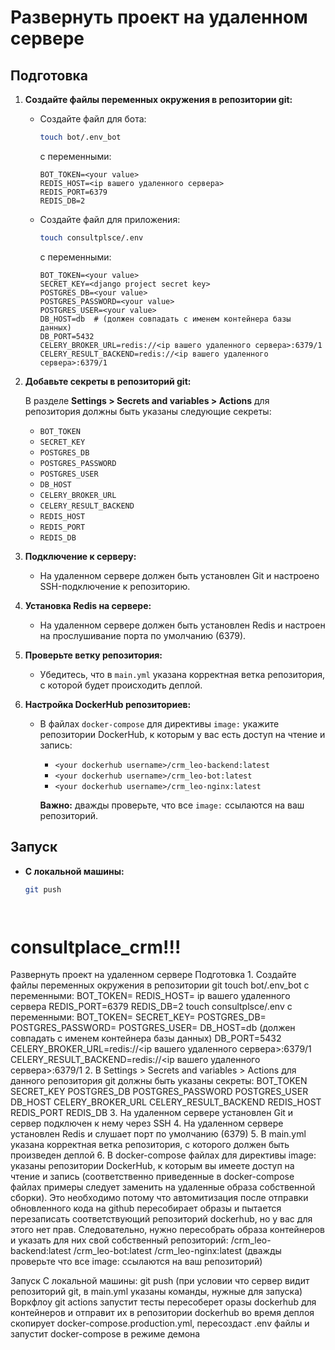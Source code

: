 # Развернуть проект на удаленном сервере

## Подготовка

1. **Создайте файлы переменных окружения в репозитории git:**

    - Создайте файл для бота:
      ```bash
      touch bot/.env_bot
      ```
      с переменными:
      ```env
      BOT_TOKEN=<your value>
      REDIS_HOST=<ip вашего удаленного сервера>
      REDIS_PORT=6379
      REDIS_DB=2
      ```

    - Создайте файл для приложения:
      ```bash
      touch consultplsce/.env
      ```
      с переменными:
      ```env
      BOT_TOKEN=<your value>
      SECRET_KEY=<django project secret key>
      POSTGRES_DB=<your value>
      POSTGRES_PASSWORD=<your value>
      POSTGRES_USER=<your value>
      DB_HOST=db  # (должен совпадать с именем контейнера базы данных)
      DB_PORT=5432
      CELERY_BROKER_URL=redis://<ip вашего удаленного сервера>:6379/1
      CELERY_RESULT_BACKEND=redis://<ip вашего удаленного сервера>:6379/1
      ```

2. **Добавьте секреты в репозиторий git:**

   В разделе **Settings > Secrets and variables > Actions** для репозитория должны быть указаны следующие секреты:
   - `BOT_TOKEN`
   - `SECRET_KEY`
   - `POSTGRES_DB`
   - `POSTGRES_PASSWORD`
   - `POSTGRES_USER`
   - `DB_HOST`
   - `CELERY_BROKER_URL`
   - `CELERY_RESULT_BACKEND`
   - `REDIS_HOST`
   - `REDIS_PORT`
   - `REDIS_DB`

3. **Подключение к серверу:**
   - На удаленном сервере должен быть установлен Git и настроено SSH-подключение к репозиторию.

4. **Установка Redis на сервере:**
   - На удаленном сервере должен быть установлен Redis и настроен на прослушивание порта по умолчанию (6379).

5. **Проверьте ветку репозитория:**
   - Убедитесь, что в `main.yml` указана корректная ветка репозитория, с которой будет происходить деплой.

6. **Настройка DockerHub репозиториев:**
   - В файлах `docker-compose` для директивы `image:` укажите репозитории DockerHub, к которым у вас есть доступ на чтение и запись:
     - `<your dockerhub username>/crm_leo-backend:latest`
     - `<your dockerhub username>/crm_leo-bot:latest`
     - `<your dockerhub username>/crm_leo-nginx:latest`

     **Важно:** дважды проверьте, что все `image:` ссылаются на ваш репозиторий.

## Запуск

- **С локальной машины:**
  ```bash
  git push




# consultplace_crm!!!

Развернуть проект на удаленном сервере
Подготовка
    1. Создайте файлы переменных окружения в репозитории git
        touch bot/.env_bot
            с переменными:
                BOT_TOKEN=<your value>
                REDIS_HOST= ip вашего удаленного сервера
                REDIS_PORT=6379
                REDIS_DB=2
        touch consultplsce/.env
            с переменными:
                BOT_TOKEN=<your value>
                SECRET_KEY=<django project secret key>
                POSTGRES_DB=<your value>
                POSTGRES_PASSWORD=<your value>
                POSTGRES_USER=<your value>
                DB_HOST=db (должен совпадать с именем контейнера базы данных)
                DB_PORT=5432
                CELERY_BROKER_URL=redis://<ip вашего удаленного сервера>:6379/1
                CELERY_RESULT_BACKEND=redis://<ip вашего удаленного сервера>:6379/1
    2. В Settings > Secrets and variables > Actions для данного репозитория git должны быть указаны секреты:
        BOT_TOKEN
        SECRET_KEY
        POSTGRES_DB
        POSTGRES_PASSWORD
        POSTGRES_USER
        DB_HOST
        CELERY_BROKER_URL
        CELERY_RESULT_BACKEND
        REDIS_HOST
        REDIS_PORT
        REDIS_DB
    3. На удаленном сервере установлен Git и сервер подключен к нему через SSH
    4. На удаленном сервере установлен Redis и слушает порт по умолчанию (6379)
    5. В main.yml указана корректная ветка репозитория, с которого должен быть произведен деплой
    6. В docker-compose файлах для директивы
        image:
       указаны репозитории DockerHub, к которым вы имеете доступ на чтение и запись (соответственно приведенные в docker-compose файлах примеры следует заменить на удаленные образа собственной сборки). Это необходимо потому что автомитизация после отправки обновленного кода на github пересобирает образы и пытается перезаписать соответствующий репозиторий dockerhub, но у вас для этого нет прав. Следовательно, нужно пересобрать образа контейнеров и указать для них свой собственный репозиторий:
        <your dockerhub usernane>/crm_leo-backend:latest
        <your dockerhub usernane>/crm_leo-bot:latest
        <your dockerhub usernane>/crm_leo-nginx:latest
      (дважды проверьте что все image: ссылаются на ваш репозиторий)

Запуск
    С локальной машины:
        git push
    (при условии что сервер видит репозиторий git, в main.yml указаны команды, нужные для запуска)
    Воркфлоу git actions
        запустит тесты
        пересоберет оразы dockerhub для контейнеров и отправит их в репозитории dockerhub
        во время деплоя скопирует docker-compose.production.yml, пересоздаст .env файлы и запустит docker-compose в режиме демона
